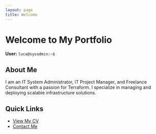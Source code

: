 ```yaml
---
layout: page
title: Welcome
---
```


# Welcome to My Portfolio

**User:** `luca@sysadmin:~$`

## About Me

I am an IT System Administrator, IT Project Manager, and Freelance Consultant with a passion for Terraform. I specialize in managing and deploying scalable infrastructure solutions.

## Quick Links

- [View My CV](/luca_borruto.pdf)
- [Contact Me](./contact)